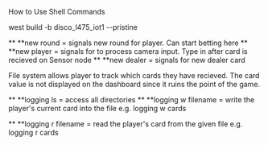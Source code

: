 How to Use Shell Commands

west build -b disco_l475_iot1 --pristine

** **new round = signals new round for player. Can start betting here
** **new player = signals for to process camera input. Type in after card is recieved on Sensor node 
** **new dealer = signals for new dealer card

File system allows player to track which cards they have recieved. The card value is not displayed on the dashboard since it ruins the point of the game. 

** **logging ls = access all directories
** **logging w filename = write the player's current card into the file
e.g. logging w cards

** **logging r filename = read the player's card from the given file
e.g. logging r cards
